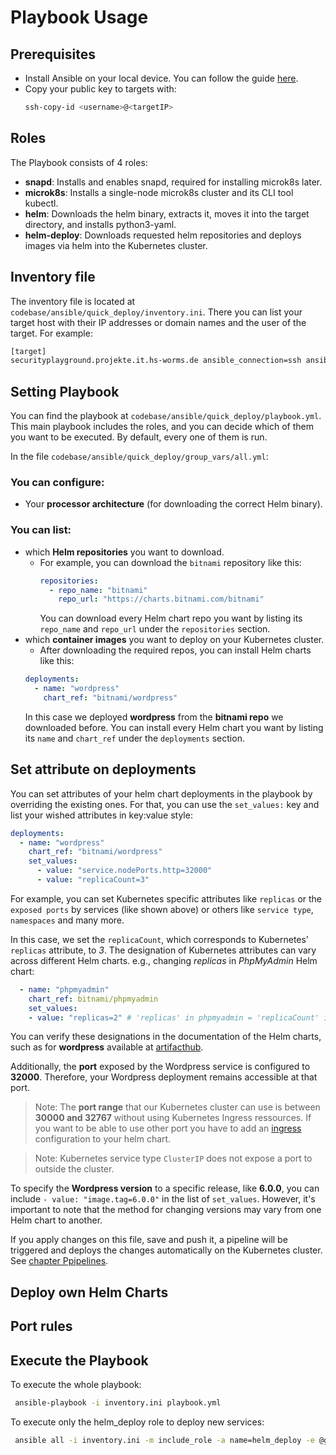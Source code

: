 # Playbook Usage

## Prerequisites

- Install Ansible on your local device. You can follow the guide [here](https://gitlab.rlp.net/top/24s/secplay/codebase/-/blob/main/README.md?ref_type=heads#installation).
- Copy your public key to targets with:
  ```bash 
  ssh-copy-id <username>@<targetIP>
  ```

## Roles

The Playbook consists of 4 roles:
- **snapd**: Installs and enables snapd, required for installing microk8s later.
- **microk8s**: Installs a single-node microk8s cluster and its CLI tool kubectl.
- **helm**: Downloads the helm binary, extracts it, moves it into the target directory, and installs python3-yaml.
- **helm-deploy**: Downloads requested helm repositories and deploys images via helm into the Kubernetes cluster.

## Inventory file

The inventory file is located at `codebase/ansible/quick_deploy/inventory.ini`. There you can list your target host with their IP addresses or domain names and the user of the target.
For example:
```bash
[target]
securityplayground.projekte.it.hs-worms.de ansible_connection=ssh ansible_ssh_user=securityplayground
```

## Setting Playbook

You can find the playbook at `codebase/ansible/quick_deploy/playbook.yml`. This main playbook includes the roles, and you can decide which of them you want to be executed. By default, every one of them is run.

In the file `codebase/ansible/quick_deploy/group_vars/all.yml`:

### You can configure:
  - Your **processor architecture** (for downloading the correct Helm binary).

### You can list:
  - which **Helm repositories** you want to download.
    - For example, you can download the `bitnami` repository like this:
      ```yaml
      repositories:
        - repo_name: "bitnami"
          repo_url: "https://charts.bitnami.com/bitnami"
      ```
      You can download every Helm chart repo you want by listing its `repo_name` and `repo_url` under the `repositories` section. 
  - which **container images** you want to deploy on your Kubernetes cluster.
    - After downloading the required repos, you can install Helm charts like this:
    ```yaml
    deployments:
      - name: "wordpress"
        chart_ref: "bitnami/wordpress"
    ```
    In this case we deployed **wordpress** from the **bitnami repo** we downloaded before. You can install every Helm chart you want by listing its `name` and `chart_ref` under the `deployments` section.

## Set attribute on deployments
You can set attributes of your helm chart deployments in the playbook by overriding the existing ones.
For that, you can use the `set_values:` key and list your wished attributes in key:value style:
```yaml
deployments:
  - name: "wordpress"
    chart_ref: "bitnami/wordpress"
    set_values:
      - value: "service.nodePorts.http=32000"
      - value: "replicaCount=3"
```
For example, you can set Kubernetes specific attributes like `replicas` or the `exposed ports` by services (like shown above) or others like `service type`, `namespaces` and many more.

In this case, we set the `replicaCount`, which corresponds to Kubernetes' `replicas` attribute, to *3*. The designation of Kubernetes attributes can vary across different Helm charts.
e.g., changing *replicas* in *PhpMyAdmin* Helm chart:
```yaml
  - name: "phpmyadmin"
    chart_ref: bitnami/phpmyadmin
    set_values:
    - value: "replicas=2" # 'replicas' in phpmyadmin = 'replicaCount' in wordpress
```

You can verify these designations in the documentation of the Helm charts, such as for **wordpress** available at [artifacthub](https://artifacthub.io/packages/helm/bitnami/wordpress).

Additionally, the **port** exposed by the Wordpress service is configured to **32000**. Therefore, your Wordpress deployment remains accessible at that port.

> Note: The **port range** that our Kubernetes cluster can use is between **30000 and 32767** without using Kubernetes Ingress ressources. If you want to be able to use other port you have to add an [ingress]() configuration to your helm chart.

> Note: Kubernetes service type `ClusterIP` does not expose a port to outside the cluster.

To specify the **Wordpress version** to a specific release, like **6.0.0**, you can include `- value: "image.tag=6.0.0"` in the list of `set_values`. However, it's important to note that the method for changing versions may vary from one Helm chart to another.

If you apply changes on this file, save and push it, a pipeline will be triggered and deploys the changes automatically on the Kubernetes cluster. See [chapter Ppipelines](https://gitlab.rlp.net/groups/top/24s/secplay/-/wikis/Pipelines).

## Deploy own Helm Charts

## Port rules

## Execute the Playbook

To execute the whole playbook:
```bash
 ansible-playbook -i inventory.ini playbook.yml
```

To execute only the helm_deploy role to deploy new services:

```bash
 ansible all -i inventory.ini -m include_role -a name=helm_deploy -e @group_vars/all.yml
```
